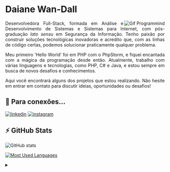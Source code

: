 <h1>
   <span>Daiane Wan-Dall</span>
</h1>

<picture>
  <source media="(prefers-color-scheme: dark)" srcset="https://github.com/DWan-Dall/DWan-Dall/blob/main/Programind-dark.gif">
  <source media="(prefers-color-scheme: light)" srcset="https://github.com/DWan-Dall/DWan-Dall/blob/main/Programind-light.gif">
  <img align="right" alt="Gif Programmind" src="https://github.com/DWan-Dall/DWan-Dall/blob/main/">
</picture>

<p align="justify">Desenvolvedora Full-Stack, formada em Análise e Desenvolvimento de Sistemas e Sistemas para Internet, com pós-graduação <em>lato sensu</em> em Segurança da Informação. Tenho paixão por construir soluções tecnológicas inovadoras e acredito que, com as linhas de código certas, podemos solucionar praticamente qualquer problema.</p>

<p align="justify">Meu primeiro 'Hello World' foi em PHP com o PhpStorm, e fiquei encantada com a mágica da programação desde então. Atualmente, trabalho com várias linguagens e tecnologias, como PHP, C# e Java, e estou sempre em busca de novos desafios e conhecimentos.</p>

<p align="justify">Aqui você encontrará alguns dos projetos que estou realizando. Não hesite em entrar em contato para discutir ideias, oportunidades ou desafios!</p>


## 🔗 Para conexões...

<!--
Em desenvolvimento:
[![portfolio](https://img.shields.io/badge/my_portfolio-000?style=for-the-badge&logo=ko-fi&logoColor=white)](https://wan-dalltech.com/)
-->
[![linkedin](https://img.shields.io/badge/linkedin-0A66C2?style=for-the-badge&logo=linkedin&logoColor=white)](https://www.linkedin.com/in/daiane-wan-dall-39186514a/)
[![instagram](https://img.shields.io/badge/instagram-e1306c?style=for-the-badge&logo=instagram&logoColor=white)](https://www.instagram.com/daiwandall/)


## ⚡️ GitHub Stats

![GitHub stats](https://github-readme-stats.vercel.app/api?username=DWan-Dall&hide_title=true&show_icons=true&include_all_commits=true&count_private=true&line_height=25&hide=issues&theme=transparent)

[![Most Used Languages](https://github-readme-stats.vercel.app/api/top-langs/?username=DWan-Dall&line_height=10&card_width=290&layout=compact&hide_title=false&count_private=true&langs_count=4&show_icons=true&theme=transparent)](https://github.com/DWan-Dall/github-readme-stats)

<details>

<summary></summary>

GitHub Stats <a href="https://github.com/anuraghazra/github-readme-stats"> anuraghazra</a>

Imagens/edições <a href="https://www.canva.com">Canva</a>

<div align="right"><a href="https://github.com/DWan-Dall">DWD💜 </a></div>

</details>
